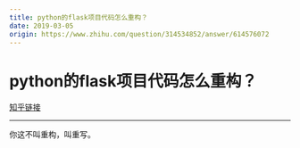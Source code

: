 ```yaml
---
title: python的flask项目代码怎么重构？
date: 2019-03-05
origin: https://www.zhihu.com/question/314534852/answer/614576072
---
```

# python的flask项目代码怎么重构？

[知乎链接](https://www.zhihu.com/question/314534852/answer/614576072)

---------

<span class="RichText ztext CopyrightRichText-richText" itemprop="text"><p>你这不叫重构，叫重写。</p></span>